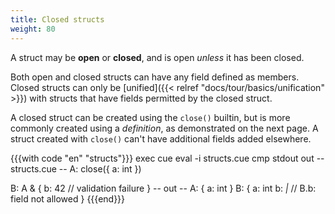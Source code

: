 ```yaml
---
title: Closed structs
weight: 80
---
```


A struct may be **open** or **closed**, and is open *unless* it has been closed.

Both open and closed structs can have any field defined as members.\
Closed structs can only be
[unified]({{< relref "docs/tour/basics/unification" >}})
with structs that have fields permitted by the closed struct.

A closed struct can be created using the `close()` builtin, but is more
commonly created using a *definition*, as demonstrated on the next page.
A struct created with `close()` can't have additional fields added elsewhere.

<!--more-->

{{{with code "en" "structs"}}}
exec cue eval -i structs.cue
cmp stdout out
-- structs.cue --
A: close({
	a: int
})

B: A & {
	b: 42 // validation failure
}
-- out --
A: {
    a: int
}
B: {
    a: int
    b: _|_ // B.b: field not allowed
}
{{{end}}}
